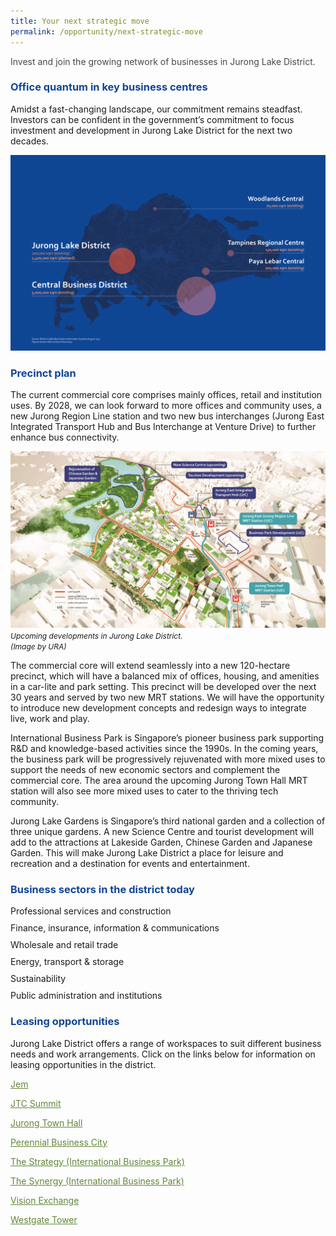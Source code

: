 ```yaml
---
title: Your next strategic move
permalink: /opportunity/next-strategic-move
---
```

<h4 style="color:#484848; font-weight:normal;margin-top: 0;">Invest and join the growing network of businesses in Jurong Lake District.</h4>

<h3 style="color:#124596; font-weight:bold;">Office quantum in key business centres</h3>

Amidst a fast-changing landscape, our commitment remains steadfast. Investors can be confident in the government’s commitment to focus investment and development in Jurong Lake District for the next two decades.

![Business Centres in Singapore](/images/jld_businessregionsC.png)

<h3 style="color:#124596; font-weight:bold;">Precinct plan</h3>

The current commercial core comprises mainly offices, retail and institution uses. By 2028, we can look forward to more offices and community uses, a new Jurong Region Line station and two new bus interchanges (Jurong East Integrated Transport Hub and Bus Interchange at Venture Drive) to further enhance bus connectivity. 

![](/images/New%20Devts.png)
<span style="font-size:12px; font-style:italic;">Upcoming developments in Jurong Lake District.<br>(Image by URA)
</span>

The commercial core will extend seamlessly into a new 120-hectare precinct, which will have a balanced mix of offices, housing, and amenities in a car-lite and park setting. This precinct will be developed over the next 30 years and served by two new MRT stations. We will have the opportunity to introduce new development concepts and redesign ways to integrate live, work and play. 

International Business Park is Singapore’s pioneer business park supporting R&D and knowledge-based activities since the 1990s. In the coming years, the business park will be progressively rejuvenated with more mixed uses to support the needs of new economic sectors and complement the commercial core. The area around the upcoming Jurong Town Hall MRT station will also see more mixed uses to cater to the thriving tech community. 

Jurong Lake Gardens is Singapore’s third national garden and a collection of three unique gardens. A new Science Centre and tourist development will add to the attractions at Lakeside Garden, Chinese Garden and Japanese Garden. This will make Jurong Lake District a place for leisure and recreation and a destination for events and entertainment.


<h3 style="color:#124596; font-weight:bold;">Business sectors in the district today</h3>

<p style="margin:10px 0px;">Professional services and construction</p> 
<p style="margin:10px 0px;">Finance, insurance, information &amp; communications </p>
<p style="margin:10px 0px;">Wholesale and retail trade </p>
<p style="margin:10px 0px;">Energy, transport &amp; storage </p>
<p style="margin:10px 0px;">Sustainability </p>
<p style="margin:10px 0px;">Public administration and institutions </p>

<h3 style="color:#124596; font-weight:bold;">Leasing opportunities</h3>

Jurong Lake District offers a range of workspaces to suit different business needs and work arrangements. Click on the links below for information on leasing opportunities in the district.

<a href="https://www.etcsea.com/lists/jemjurong-gateway/" style="color:#62863a;">Jem</a>

<a href="https://www.jtc.gov.sg/industrial-land-and-space/Pages/the-jtc-summit.aspx" style="color:#62863a;">JTC Summit</a>

<a href="https://www.jtc.gov.sg/industrial-land-and-space/Pages/jurong-town-hall.aspx" style="color:#62863a;">Jurong Town Hall</a>

<a href="https://perennialbusinesscity.com.sg/" style="color:#62863a;">Perennial Business City</a>

<a href="https://www.mapletreeindustrialtrust.com/Customer-Solutions/Featured-Products/Strategy%20at%20IBP.aspx" style="color:#62863a;">The Strategy (International Business Park)</a>

<a href="https://www.mapletreeindustrialtrust.com/Customer-Solutions/Featured-Products/Synergy%20at%20IBP.aspx" style="color:#62863a;">The Synergy (International Business Park)</a>

<a href="https://www.simlian.com.sg/portfolio/integrated/projects-for-salelease/vision-exchange/additional-info/" style="color:#62863a;">Vision Exchange</a>

<a href="https://sunventure.com/westgate-tower-gallery/" style="color:#62863a;">Westgate Tower</a>